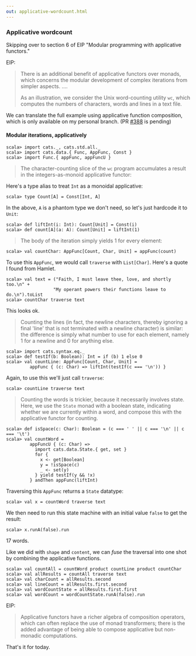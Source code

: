 ```yaml
---
out: applicative-wordcount.html
---
```


  [388]: https://github.com/typelevel/cats/pull/388

### Applicative wordcount

Skipping over to section 6 of EIP "Modular programming with applicative functors."

EIP:

> There is an additional benefit of applicative functors over monads,
> which concerns the modular development of complex iterations from simpler aspects.
> ....
>
> As an illustration, we consider the Unix word-counting utility `wc`,
> which computes the numbers of characters, words and lines in a text file.

We can translate the full example using applicative function composition,
which is only available on my personal branch. (PR [#388][388] is pending)

#### Modular iterations, applicatively

```console:new
scala> import cats._, cats.std.all._
scala> import cats.data.{ Func, AppFunc, Const }
scala> import Func.{ appFunc, appFuncU }
```

> The character-counting slice of the `wc` program accumulates a result in the integers-as-monoid applicative functor:

Here's a type alias to treat `Int` as a monoidal applicative:

```console
scala> type Count[A] = Const[Int, A]
```

In the above, `A` is a phantom type we don't need, so let's just hardcode it to `Unit`:

```console
scala> def liftInt(i: Int): Count[Unit] = Const(i)
scala> def count[A](a: A): Count[Unit] = liftInt(1)
```

> The body of the iteration simply yields 1 for every element:

```console
scala> val countChar: AppFunc[Count, Char, Unit] = appFunc(count)
```

To use this `AppFunc`, we would call `traverse` with `List[Char]`.
Here's a quote I found from Hamlet.

```console
scala> val text = ("Faith, I must leave thee, love, and shortly too.\n" +
                  "My operant powers their functions leave to do.\n").toList
scala> countChar traverse text
```

This looks ok.

> Counting the lines (in fact, the newline characters, thereby ignoring a final 'line' that is not terminated with a newline character) is similar:
> the difference is simply what number to use for each element, namely 1 for a newline and 0 for anything else.

```console
scala> import cats.syntax.eq._
scala> def testIf(b: Boolean): Int = if (b) 1 else 0
scala> val countLine: AppFunc[Count, Char, Unit] =
         appFunc { (c: Char) => liftInt(testIf(c === '\n')) }
```

Again, to use this we'll just call `traverse`:

```console
scala> countLine traverse text
```

> Counting the words is trickier, because it necessarily involves state.
> Here, we use the `State` monad with a boolean state, indicating whether we are currently within a word,
> and compose this with the applicative functor for counting.

```console
scala> def isSpace(c: Char): Boolean = (c === ' ' || c === '\n' || c === '\t')
scala> val countWord =
         appFuncU { (c: Char) =>
           import cats.data.State.{ get, set }
           for {
             x <- get[Boolean]
             y = !isSpace(c)
             _ <- set(y)
           } yield testIf(y && !x)
         } andThen appFunc(liftInt)
```

Traversing this `AppFunc` returns a `State` datatype:

```console
scala> val x = countWord traverse text
```

We then need to run this state machine with an initial value `false` to get the result:

```console
scala> x.runA(false).run
```

17 words.

Like we did with `shape` and `content`, we can *fuse* the traversal into one shot
by combining the applicative functions.

```console
scala> val countAll = countWord product countLine product countChar
scala> val allResults = countAll traverse text
scala> val charCount = allResults.second
scala> val lineCount = allResults.first.second
scala> val wordCountState = allResults.first.first
scala> val wordCount = wordCountState.runA(false).run
```

EIP:

> Applicative functors have a richer algebra of composition operators,
> which can often replace the use of monad transformers;
> there is the added advantage of being able to compose applicative but non-monadic computations.

That's it for today.

